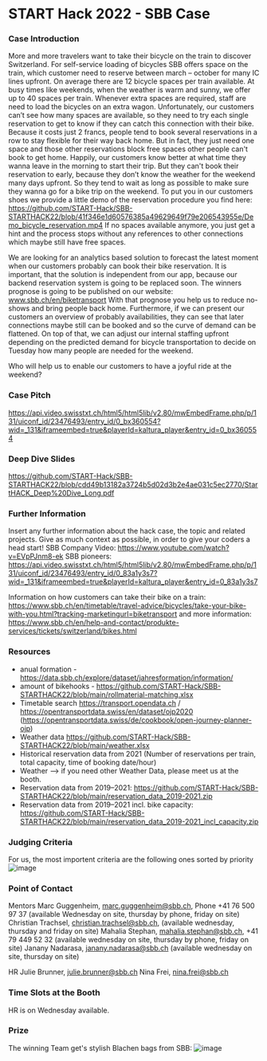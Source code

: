 # START Hack 2022 - SBB Case

### Case Introduction
More and more travelers want to take their bicycle on the train to discover Switzerland. For self-service loading of bicycles SBB offers space on the train, which customer need to reserve between march – october for many IC lines upfront.
On average there are 12 bicycle spaces per train available. At busy times like weekends, when the weather is warm and sunny, we offer up to 40 spaces per train. 
Whenever extra spaces are required, staff are need to load the bicycles on an extra wagon.
Unfortunately, our customers can’t see how many spaces are available, so they need to try each single reservation to get to know if they can catch this connection with their bike.
Because it costs just 2 francs, people tend to book several reservations in a row to stay flexible for their way back home. But in fact, they just need one space and those other reservations block free spaces other people can't book to get home. 
Happily, our customers know better at what time they wanna leave in the morning to start their trip. But they can't book their reservation to early, because they don’t know the weather for the weekend many days upfront. So they tend to wait as long as possible to make sure they wanna go for a bike trip on the weekend. 
To put you in our customers shoes we provide a little demo of the reservation procedure you find here: https://github.com/START-Hack/SBB-STARTHACK22/blob/41f346e1d60576385a49629649f79e206543955e/Demo_bicycle_reservation.mp4 
If no spaces available anymore, you just get a hint and the process stops without any references to other connections which maybe still have free spaces.


We are looking for an analytics based solution to forecast the latest moment when our customers probably can book their bike reservation. 
It is important, that the solution is independent from our app, because our backend reservation system is going to be replaced soon.
The winners prognose is going to be published on our website: www.sbb.ch/en/biketransport
With that prognose you help us to reduce no-shows and bring people back home.
Furthermore, if we can present our customers an overview of probably availabilities, they can see that later connections maybe still can be booked and so the curve of demand can be flattened.
On top of that, we can adjust our internal staffing upfront depending on the predicted demand for bicycle transportation to decide on Tuesday how many people are needed for the weekend.

Who will help us to enable our customers to have a joyful ride at the weekend?

### Case Pitch
https://api.video.swisstxt.ch/html5/html5lib/v2.80/mwEmbedFrame.php/p/131/uiconf_id/23476493/entry_id/0_bx360554?wid=_131&iframeembed=true&playerId=kaltura_player&entry_id=0_bx360554

### Deep Dive Slides
https://github.com/START-Hack/SBB-STARTHACK22/blob/cdd49b13182a3724b5d02d3b2e4ae031c5ec2770/StartHACK_Deep%20Dive_Long.pdf

### Further Information
Insert any further information about the hack case, the topic and related projects.
Give as much context as possible, in order to give your coders a head start!
SBB Company Video: https://www.youtube.com/watch?v=EVpPJnm8-ek
SBB pioneers: https://api.video.swisstxt.ch/html5/html5lib/v2.80/mwEmbedFrame.php/p/131/uiconf_id/23476493/entry_id/0_83a1y3s7?wid=_131&iframeembed=true&playerId=kaltura_player&entry_id=0_83a1y3s7

Information on how customers can take their bike on a train: https://www.sbb.ch/en/timetable/travel-advice/bicycles/take-your-bike-with-you.html?tracking-marketingurl=biketransport and more information: https://www.sbb.ch/en/help-and-contact/produkte-services/tickets/switzerland/bikes.html

### Resources
- anual formation - https://data.sbb.ch/explore/dataset/jahresformation/information/
- amount of bikehooks - https://github.com/START-Hack/SBB-STARTHACK22/blob/main/rollmaterial-matching.xlsx
-	Timetable search https://transport.opendata.ch / https://opentransportdata.swiss/en/dataset/ojp2020 (https://opentransportdata.swiss/de/cookbook/open-journey-planner-ojp)
-	Weather data https://github.com/START-Hack/SBB-STARTHACK22/blob/main/weather.xlsx
-	Historical reservation data from 2021 (Number of reservations per train, total capacity, time of booking date/hour) 
- Weather --> if you need other Weather Data, please meet us at the booth.
- Reservation data from 2019–2021: https://github.com/START-Hack/SBB-STARTHACK22/blob/main/reservation_data_2019-2021.zip
- Reservation data from 2019–2021 incl. bike capacity: https://github.com/START-Hack/SBB-STARTHACK22/blob/main/reservation_data_2019-2021_incl_capacity.zip

### Judging Criteria
For us, the most importent criteria are the following ones sorted by priority
![image](https://user-images.githubusercontent.com/101132509/158769748-2087032d-104f-40ca-8623-9e9af4685cbf.png)

### Point of Contact
Mentors
Marc Guggenheim, marc.guggenheim@sbb.ch, Phone +41 76 500 97 37 (available Wednesday on site, thursday by phone, friday on site)
Christian Trachsel, christian.trachsel@sbb.ch, (available wednesday, thursday and friday on site)
Mahalia Stephan, mahalia.stephan@sbb.ch, +41 79 449 52 32 (available wednesday on site, thursday by phone, friday on site)
Janany Nadarasa, janany.nadarasa@sbb.ch (available wednesday on site, thursday on site)

HR
Julie Brunner, julie.brunner@sbb.ch
Nina Frei, nina.frei@sbb.ch


### Time Slots at the Booth
HR is on Wednesday available.

### Prize
The winning Team get's stylish Blachen bags from SBB:
![image](https://user-images.githubusercontent.com/101132509/158331979-bd3f17f3-629f-4f06-821d-9f926cc4df0a.png)
